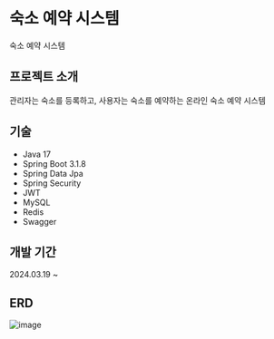 # 숙소 예약 시스템
숙소 예약 시스템


## 프로젝트 소개
관리자는 숙소를 등록하고, 사용자는 숙소를 예약하는 온라인 숙소 예약 시스템


## 기술
- Java 17
- Spring Boot 3.1.8
- Spring Data Jpa
- Spring Security
- JWT
- MySQL
- Redis
- Swagger


## 개발 기간
2024.03.19 ~ 


## ERD
![image](https://github.com/GiSung-Song/room_reservation/assets/83264696/b043096c-44e2-442b-894a-72637a31bb86)
